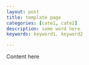 ```yaml
---
layout: post
title: template page
categories: [cate1, cate2]
description: some word here
keywords: keyword1, keyword2

---
```


Content here